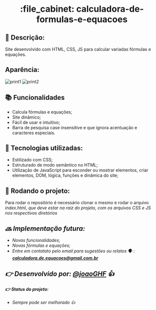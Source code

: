 <h1 align="center">:file_cabinet: calculadora-de-formulas-e-equacoes</h1>

## :memo: Descrição:
Site desenvolvido com HTML, CSS, JS para calcular variadas fórmulas e equações.

## Aparência: 
![print1](https://user-images.githubusercontent.com/99850827/181659661-7f39ba11-9c73-4073-9ea5-6203aec706a8.png)
![print2](https://user-images.githubusercontent.com/99850827/181660594-051f744a-305a-4ee1-bb5b-9791f567e583.png)

## :books: Funcionalidades
<ul>
  <li>Calcula fórmulas e equações;</li>
  <li>Site dinâmico;</li>
  <li>Fácil de usar e intuitivo;</li>
  <li>Barra de pesquisa case insensitive e que ignora acentuação e caracteres especiais.</li>
</ul>
  


## :wrench: Tecnologias utilizadas:
<ul>
  <li>Estilizado com CSS;</li>
  <li>Estruturado de modo semântico no HTML;</li>
  <li>Utilização de JavaScript para esconder ou mostrar elementos, criar elementos, DOM, lógica, funções e dinâmica do site;</li>
</ul>

## :rocket: Rodando o projeto:
Para rodar o repositório é necessário clonar o mesmo e rodar o arquivo <i>index.html<i>, que deve estar na raiz do projeto, com os arquivos CSS e JS nos respectivos diretórios

## :soon: Implementação futura:
* Novas funcionalidades;
* Novas fórmulas e equações;
* Entre em contatato pelo email para sugestões ou relatos :speaking_head: : <i><b>calculadora.de.equacoes@gmail.com.br</b></i>

## :point_right: Desenvolvido por: <a href="https://github.com/joaoGHF">@joaoGHF</a> :thumbsup:

#### :point_right: Status do projeto:
* Sempre pode ser melhorado :thumbsup:

